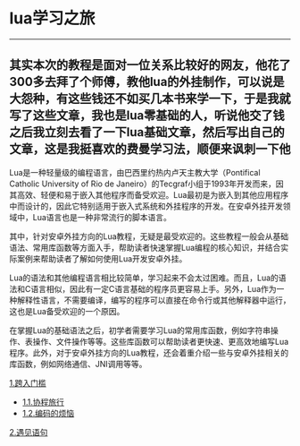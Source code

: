 # lua学习之旅
<hr>

## 其实本次的教程是面对一位关系比较好的网友，他花了300多去拜了个师傅，教他lua的外挂制作，可以说是大怨种，有这些钱还不如买几本书来学一下，于是我就写了这些文章，我也是lua零基础的人，听说他交了钱之后我立刻去看了一下lua基础文章，然后写出自己的文章，这是我挺喜欢的费曼学习法，顺便来讽刺一下他


Lua是一种轻量级的编程语言，由巴西里约热内卢天主教大学（Pontifical Catholic University of Rio de Janeiro）的Tecgraf小组于1993年开发而来，因其高效、轻便和易于嵌入其他程序而备受欢迎。Lua最初是为嵌入到其他应用程序中而设计的，因此它特别适用于嵌入式系统和外挂程序的开发。在安卓外挂开发领域中，Lua语言也是一种非常流行的脚本语言。

其中，针对安卓外挂方向的Lua教程，无疑是最受欢迎的。这些教程一般会从基础语法、常用库函数等方面入手，帮助读者快速掌握Lua编程的核心知识，并结合实际案例来帮助读者了解如何使用Lua开发安卓外挂。

Lua的语法和其他编程语言相比较简单，学习起来不会太过困难。而且，Lua的语法和C语言相似，因此有一定C语言基础的程序员更容易上手。另外，Lua作为一种解释性语言，不需要编译，编写的程序可以直接在命令行或其他解释器中运行，这也是Lua备受欢迎的一个原因。

在掌握Lua的基础语法之后，初学者需要学习Lua的常用库函数，例如字符串操作、表操作、文件操作等等。这些库函数可以帮助读者更快速、更高效地编写Lua程序。此外，对于安卓外挂方向的Lua教程，还会着重介绍一些与安卓外挂相关的库函数，例如网络通信、JNI调用等等。

[1.跨入门槛](https://github.com/soryecker/LuaLearningJourney/blob/main/%5Blua%5D1.%E8%B7%A8%E5%85%A5%E9%97%A8%E6%A7%9B.md)
- [1.1.协程旅行](https://github.com/soryecker/LuaLearningJourney/blob/main/%5Blua%5D1.1.%E5%8D%8F%E7%A8%8B%E6%97%85%E8%A1%8C.md)
- [1.2.编码的烦恼](https://github.com/soryecker/LuaLearningJourney/blob/main/%5Blua%5D1.2.%E7%BC%96%E7%A0%81%E7%9A%84%E7%83%A6%E6%81%BC.md)

[2.遇见语句](https://github.com/soryecker/LuaLearningJourney/blob/main/%5Blua%5D2.%E9%81%87%E8%A7%81%E8%AF%AD%E5%8F%A5.MD)


